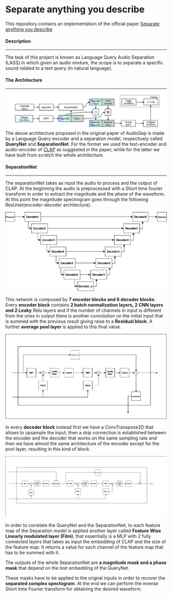 # Separate anything you describe
This repository contains an implementation of the official paper [Separate anything you describe](https://github.com/Audio-AGI/AudioSep)

#### Description
___
The task of this project is known as Language Query Audio Separation (LASS) in which given an audio mixture, the scope is to separate a specific sound related to a text query (in natural language).

#### The Architecture
---

![alt text](./architecture.png)
The above architecture proposed in the original paper of AudioSep is made by a Language Query encoder and a separation model, respectively called **QueryNet** and **SeparationNet**.
For the former we used the text-encoder and audio-encoder of [CLAP](https://github.com/LAION-AI/CLAP) as suggested in the paper, while for the latter we have built from scratch the whole architecture. 

#### SeparationNet
---

The separationNet takes as input the audio to process and the output of CLAP. At the beginning the audio is preprocessed with a Short time fourier transform in order to extract the magnitude and the phase of the waveform.
At this point the magnitude spectrogram goes through the following ResUnet(encoder-decoder architecture).


![image](./resunet.png)

This network is composed by **7 encoder blocks and 6 decoder blocks**.
Every **encoder block** contains **2 batch normalization layers, 2 CNN layers and 2 Leaky** Relu layers and if the number of channels in input is different from the ones in output there is another convolution on the initial input that is summed with the previous result giving raise to a **Residual block**.
A further **average pool layer** is applied to this final value.

![image](./encoder(1).png)

In every **decoder block** instead first we have a ConvTranspose2D that allows to upsample the input, then a skip connection is established between the encoder and the decoder that works on the same sampling rate and then we have almost the same architecture of the encoder except for the pool layer, resulting in this kind of block.

![image](./decoder.png)

In order to correlate the QueryNet and the SeparationNet, to each feature map of the Separation model is applied another layer called **Feature Wise Linearly modulated layer (Film)**, that essentially is a MLP with 2 fully connected layers that takes as input the embedding of CLAP and the size of the feature map. It returns a value for each channel of the feature map that has to be summed with it.


The outputs of the whole SeparationNet are **a magnitude mask and a phase mask** that depend on the text embedding of the QueryNet. 

These masks have to be applied to the orignal inputs in order to recover the **separated complex spectogram**. At the end we can perform the inverse Short time Fourier transform for obtaining the desired waveform.
 
 
 




